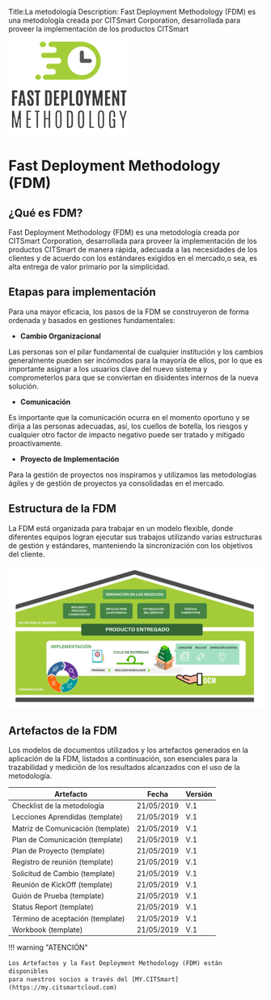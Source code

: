 Title:La metodología
Description: Fast Deployment Methodology (FDM) es una metodología creada por CITSmart Corporation, desarrollada para proveer la implementación de los productos CITSmart 

![FDM](img/fmd_icone_t.png)

Fast Deployment Methodology (FDM)
==================================

¿Qué es FDM?
------------

Fast Deployment Methodology (FDM) es una metodología creada por CITSmart Corporation,
desarrollada para proveer la implementación de los productos CITSmart de manera rápida,
adecuada a las necesidades de los clientes y de acuerdo con los estándares exigidos 
en el mercado,o sea, es alta entrega de valor primario por la simplicidad.
    
Etapas para implementación 
----------------------------

Para una mayor eficacia, los pasos de la FDM se construyeron 
de forma ordenada y basados en gestiones fundamentales:

-   **Cambio Organizacional**

Las personas son el pilar fundamental de cualquier institución y los cambios 
generalmente pueden ser incómodos para la mayoría de ellos, por lo que es 
importante asignar a los usuarios clave del nuevo sistema y comprometerlos para que
se conviertan en disidentes internos de la nueva solución.

-   **Comunicación**

Es importante que la comunicación ocurra en el momento oportuno y se dirija a las 
personas adecuadas, así, los cuellos de botella, los riesgos y cualquier 
otro factor de impacto negativo puede ser tratado y mitigado proactivamente.

-   **Proyecto de Implementación**

Para la gestión de proyectos nos inspiramos y utilizamos las metodologías ágiles y
de gestión de proyectos ya consolidadas en el mercado.

Estructura de la FDM
----------------------

La FDM está organizada para trabajar en un modelo flexible, donde diferentes
equipos logran ejecutar sus trabajos utilizando varias estructuras de gestión y
estándares, manteniendo la sincronización con los objetivos del cliente. 

![Estrutura](img/es-fdm-fig-03@2x.png)

Artefactos de la FDM
----------------------

Los modelos de documentos utilizados y los artefactos generados en la aplicación de la FDM, listados a continuación, son esenciales para la trazabilidad y medición de los resultados alcanzados con el uso de la metodología. 

| Artefacto                                        | Fecha      | Versión |
|--------------------------------------------------|------------|--------|
| Checklist de la metodología                      | 21/05/2019 | V.1    |
| Lecciones Aprendidas (template)                  | 21/05/2019 | V.1    |
| Matriz de Comunicación (template)                | 21/05/2019 | V.1    |
| Plan de Comunicación (template)                  | 21/05/2019 | V.1    |
| Plan de Proyecto (template)                      | 21/05/2019 | V.1    |
| Registro de reunión (template)                   | 21/05/2019 | V.1    |
| Solicitud de Cambio (template)                   | 21/05/2019 | V.1    |
| Reunión de KickOff (template)                    | 21/05/2019 | V.1    |
| Guión de Prueba (template)                       | 21/05/2019 | V.1    |
| Status Report (template)                         | 21/05/2019 | V.1    |
| Término de aceptación (template)                 | 21/05/2019 | V.1    |
| Workbook (template)                              | 21/05/2019 | V.1    |

!!! warning "ATENCIÓN"

    Los Artefactos y la Fast Deployment Methodology (FDM) están disponibles 
    para nuestros socios a través del [MY.CITSmart](https://my.citsmartcloud.com)


